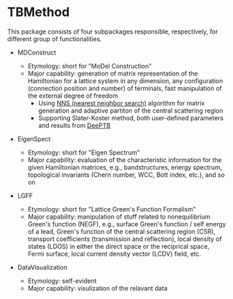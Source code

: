 # TBMethod
 
This package consists of four subpackages responsible, respectively, for different group of functionalities.

- MDConstruct
	- Etymology: short for "MoDel Construction"
	- Major capability: generation of matrix representation of the Hamiltonian for a lattice system in any dimension, any configuration (connection position and number) of terminals, fast manipulation of the external degree of freedom
		- Using [NNS (nearest neighbor search)](https://en.wikipedia.org/wiki/Nearest_neighbor_search) algorithm for matrix generation and adaptive partiton of the central scattering region
		- Supporting Slater-Koster method, both user-defined parameters and results from [DeePTB](https://github.com/deepmodeling/DeePTB)

- EigenSpect
	- Etymology: short for "Eigen Spectrum"
	- Major capability: evaluation of the characteristic information for the given Hamiltonian matrices, e.g., bandstructures, energy spectrum, topological invariants (Chern number, WCC, Bott index, etc.), and so on

- LGFF
	- Etymology: short for "Lattice Green's Function Formalism"
	- Major capability: manipulation of stuff related to nonequilibrium Green's function (NEGF), e.g., surface Green's function / self energy of a lead, Green's function of the central scattering region (CSR), transport coefficients (transmission and reflection), local density of states (LDOS) in either the direct space or the reciprical space, Fermi surface, local current density vector (LCDV) field, etc.

- DataVisualization
	- Etymology: self-evident
	- Major capability: visulization of the relavant data
